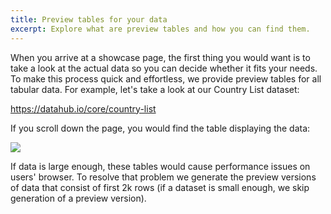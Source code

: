```yaml
---
title: Preview tables for your data
excerpt: Explore what are preview tables and how you can find them.
---
```


When you arrive at a showcase page, the first thing you would want is to take a look at the actual data so you can decide whether it fits your needs. To make this process quick and effortless, we provide preview tables for all tabular data. For example, let's take a look at our Country List dataset:

https://datahub.io/core/country-list

If you scroll down the page, you would find the table displaying the data:

![](/static/img/docs/country-list-preview-table.png)

If data is large enough, these tables would cause performance issues on users' browser. To resolve that problem we generate the preview versions of data that consist of first 2k rows (if a dataset is small enough, we skip generation of a preview version).